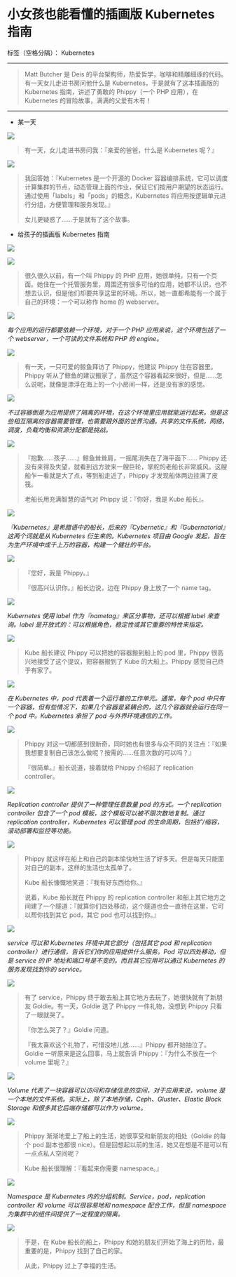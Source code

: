 # 小女孩也能看懂的插画版 Kubernetes 指南

标签（空格分隔）： Kubernetes

---

> Matt Butcher 是 Deis 的平台架构师，热爱哲学，咖啡和精雕细琢的代码。有一天女儿走进书房问他什么是 Kubernetes，于是就有了这本插画版的 Kubernetes 指南，讲述了勇敢的 Phippy（一个 PHP 应用），在 Kubernetes 的冒险故事，满满的父爱有木有！

----------

- 某一天

![](https://raw.githubusercontent.com/moooofly/ImageCache/master/Pictures/kubernetes-illustrated-guide-illustration-1.png)

> 有一天，女儿走进书房问我：『亲爱的爸爸，什么是 Kubernetes 呢？』

![](https://raw.githubusercontent.com/moooofly/ImageCache/master/Pictures/kubernetes-illustrated-guide-diagram-1.png)

> 我回答她：『Kubernetes 是一个开源的 Docker 容器编排系统，它可以调度计算集群的节点，动态管理上面的作业，保证它们按用户期望的状态运行。通过使用「labels」和「pods」的概念，Kubernetes 将应用按逻辑单元进行分组，方便管理和服务发现。』
>
> 女儿更疑惑了……于是就有了这个故事。

- 给孩子的插画版 Kubernetes 指南

![](https://raw.githubusercontent.com/moooofly/ImageCache/master/Pictures/kubernetes-illustrated-guide-illustration-2.png)

![](https://raw.githubusercontent.com/moooofly/ImageCache/master/Pictures/kubernetes-illustrated-guide-illustration-3.png)

> 很久很久以前，有一个叫 Phippy 的 PHP 应用，她很单纯，只有一个页面。她住在一个托管服务里，周围还有很多可怕的应用，她都不认识，也不想去认识，但是他们却要共享这里的环境。所以，她一直都希能有一个属于自己的环境：一个可以称作 home 的 webserver。

![](https://raw.githubusercontent.com/moooofly/ImageCache/master/Pictures/kubernetes-illustrated-guide-diagram-2.png)

*每个应用的运行都要依赖一个环境，对于一个 PHP 应用来说，这个环境包括了一个 webserver，一个可读的文件系统和 PHP 的 engine。*

![](https://raw.githubusercontent.com/moooofly/ImageCache/master/Pictures/kubernetes-illustrated-guide-illustration-4.png)

> 有一天，一只可爱的鲸鱼拜访了 Phippy，他建议 Phippy 住在容器里。Phippy 听从了鲸鱼的建议搬家了，虽然这个容器看起来很好，但是……怎么说呢，就像是漂浮在海上的一个小房间一样，还是没有家的感觉。

![](https://raw.githubusercontent.com/moooofly/ImageCache/master/Pictures/kubernetes-illustrated-guide-diagram-3.png)

*不过容器倒是为应用提供了隔离的环境，在这个环境里应用就能运行起来。但是这些相互隔离的容器需要管理，也需要跟外面的世界沟通。共享的文件系统，网络，调度，负载均衡和资源分配都是挑战。*

![](https://raw.githubusercontent.com/moooofly/ImageCache/master/Pictures/kubernetes-illustrated-guide-illustration-5.png)

> 『抱歉……孩子……』鲸鱼耸耸肩，一摇尾消失在了海平面下…… Phippy 还没有来得及失望，就看到远方驶来一艘巨轮，掌舵的老船长非常威风。这艘船乍一看就是大了点，等到船走近了，Phippy 才发现船体两边挂满了皮筏。
> 
> 老船长用充满智慧的语气对 Phippy 说：『你好，我是 Kube 船长』。

![](https://raw.githubusercontent.com/moooofly/ImageCache/master/Pictures/kubernetes-illustrated-guide-diagram-4.png)

*『Kubernetes』是希腊语中的船长，后来的『Cybernetic』和『Gubernatorial』这两个词就是从 Kubernetes 衍生来的。Kubernetes 项目由 Google 发起，旨在为生产环境中成千上万的容器，构建一个健壮的平台。*

![](https://raw.githubusercontent.com/moooofly/ImageCache/master/Pictures/kubernetes-illustrated-guide-illustration-6.png)

> 『您好，我是 Phippy。』
> 
> 『很高兴认识你。』船长边说，边在 Phippy 身上放了一个 name tag。

![](https://raw.githubusercontent.com/moooofly/ImageCache/master/Pictures/kubernetes-illustrated-guide-diagram-5.png)

*Kubernetes 使用 label 作为『nametag』来区分事物，还可以根据 label 来查询。label 是开放式的：可以根据角色，稳定性或其它重要的特性来指定。*

![](https://raw.githubusercontent.com/moooofly/ImageCache/master/Pictures/kubernetes-illustrated-guide-illustration-7.png)

> Kube 船长建议 Phippy 可以把她的容器搬到船上的 pod 里，Phippy 很高兴地接受了这个提议，把容器搬到了 Kube 的大船上。Phippy 感觉自己终于有家了。

![](https://raw.githubusercontent.com/moooofly/ImageCache/master/Pictures/kubernetes-illustrated-guide-diagram-6.png)

*在 Kubernetes 中，pod 代表着一个运行着的工作单元。通常，每个 pod 中只有一个容器，但有些情况下，如果几个容器是紧耦合的，这几个容器就会运行在同一个 pod 中。Kubernetes 承担了 pod 与外界环境通信的工作。*

![](https://raw.githubusercontent.com/moooofly/ImageCache/master/Pictures/kubernetes-illustrated-guide-illustration-8.png)

> Phippy 对这一切都感到很新奇，同时她也有很多与众不同的关注点：『如果我想要复制自己该怎么做呢？按需的……任意次数的可以吗？』
> 
> 『很简单。』船长说道，接着就给 Phippy 介绍起了 replication controller。

![](https://raw.githubusercontent.com/moooofly/ImageCache/master/Pictures/kubernetes-illustrated-guide-diagram-7.png)

*Replication controller 提供了一种管理任意数量 pod 的方式。一个 replication controller 包含了一个 pod 模板，这个模板可以被不限次数地复制。通过 replication controller，Kubernetes 可以管理 pod 的生命周期，包括扩/缩容，滚动部署和监控等功能。*

![](https://raw.githubusercontent.com/moooofly/ImageCache/master/Pictures/kubernetes-illustrated-guide-illustration-9.png)

> Phippy 就这样在船上和自己的副本愉快地生活了好多天。但是每天只能面对自己的副本，这样的生活也太孤单了。
> 
> Kube 船长慷慨地笑道：『我有好东西给你。』
> 
> 说着，Kube 船长就在 Phippy 的 replication controller 和船上其它地方之间建了一个隧道：『就算你们四处移动，这个隧道也会一直待在这里，它可以帮你找到其它 pod，其它 pod 也可以找到你。』

![](https://raw.githubusercontent.com/moooofly/ImageCache/master/Pictures/kubernetes-illustrated-guide-diagram-8.png)

*service 可以和 Kubernetes 环境中其它部分（包括其它 pod 和 replication controller）进行通信，告诉它们你的应用提供什么服务。Pod 可以四处移动，但是 service 的 IP 地址和端口号是不变的。而且其它应用可以通过 Kubernetes 的服务发现找到你的 service。*

![](https://raw.githubusercontent.com/moooofly/ImageCache/master/Pictures/kubernetes-illustrated-guide-illustration-10.png)

> 有了 service，Phippy 终于敢去船上其它地方去玩了，她很快就有了新朋友 Goldie。有一天，Goldie 送了 Phippy 一件礼物，没想到 Phippy 只看了一眼就哭了。
> 
> 『你怎么哭了？』Goldie 问道。
> 
> 『我太喜欢这个礼物了，可惜没地儿放……』Phippy 都开始抽泣了。Goldie 一听原来是这么回事，马上就告诉 Phippy：『为什么不放在一个 volume 里呢？』

![](https://raw.githubusercontent.com/moooofly/ImageCache/master/Pictures/kubernetes-illustrated-guide-diagram-9.png)

*Volume 代表了一块容器可以访问和存储信息的空间，对于应用来说，volume 是一个本地的文件系统。实际上，除了本地存储，Ceph、Gluster、Elastic Block Storage 和很多其它后端存储都可以作为 volume。*

![](https://raw.githubusercontent.com/moooofly/ImageCache/master/Pictures/kubernetes-illustrated-guide-illustration-11.png)

> Phippy 渐渐地爱上了船上的生活，她很享受和新朋友的相处（Goldie 的每个 pod 副本也都很 nice）。但是回想起以前的生活，她又在想是不是可以有一点点私人空间呢？
> 
> Kube 船长很理解：『看起来你需要 namespace。』

![](https://raw.githubusercontent.com/moooofly/ImageCache/master/Pictures/kubernetes-illustrated-guide-diagram-10.png)

*Namespace 是 Kubernetes 内的分组机制。Service，pod，replication controller 和 volume 可以很容易地和 namespace 配合工作，但是 namespace 为集群中的组件间提供了一定程度的隔离。*

![](https://raw.githubusercontent.com/moooofly/ImageCache/master/Pictures/kubernetes-illustrated-guide-illustration-12.png)

> 于是，在 Kube 船长的船上，Phippy 和她的朋友们开始了海上的历险，最重要的是，Phippy 找到了自己的家。
> 
> 从此，Phippy 过上了幸福的生活。


